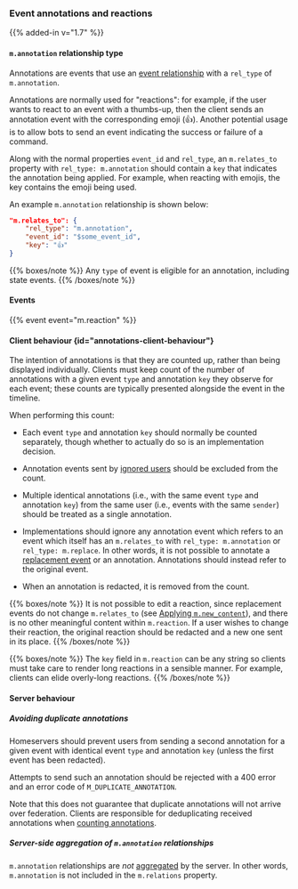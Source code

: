 ### Event annotations and reactions

{{% added-in v="1.7" %}}

#### `m.annotation` relationship type

Annotations are events that use an [event
relationship](#forming-relationships-between-events) with a `rel_type` of
`m.annotation`.

Annotations are normally used for "reactions": for example, if the user wants
to react to an event with a thumbs-up, then the client sends an annotation
event with the corresponding emoji (👍). Another potential usage is to allow
bots to send an event indicating the success or failure of a command.

Along with the normal properties `event_id` and `rel_type`, an `m.relates_to`
property with `rel_type: m.annotation` should contain a `key` that indicates the
annotation being applied. For example, when reacting with emojis, the key
contains the emoji being used.

An example `m.annotation` relationship is shown below:

```json
"m.relates_to": {
    "rel_type": "m.annotation",
    "event_id": "$some_event_id",
    "key": "👍"
}
```

{{% boxes/note %}}
Any `type` of event is eligible for an annotation, including state events.
{{% /boxes/note %}}

#### Events

{{% event event="m.reaction" %}}

#### Client behaviour {id="annotations-client-behaviour"}

The intention of annotations is that they are counted up, rather than being
displayed individually.  Clients must keep count of the number of annotations
with a given event `type` and annotation `key` they observe for each event;
these counts are typically presented alongside the event in the timeline.

When performing this count:

 * Each event `type` and annotation `key` should normally be counted
   separately, though whether to actually do so is an implementation decision.

 * Annotation events sent by [ignored users](#ignoring-users) should be
   excluded from the count.

 * Multiple identical annotations (i.e., with the same event `type` and
   annotation `key`) from the same user (i.e., events with the same `sender`)
   should be treated as a single annotation.

 * Implementations should ignore any annotation event which refers to an event
   which itself has an `m.relates_to` with `rel_type: m.annotation` or
   `rel_type: m.replace`. In other words, it is not possible to annotate a
   [replacement event](#event-replacements) or an annotation.  Annotations should
   instead refer to the original event.

 * When an annotation is redacted, it is removed from the count.

{{% boxes/note %}}
It is not possible to edit a reaction, since replacement events do not change
`m.relates_to` (see [Applying `m.new_content`](#applying-mnew_content)), and
there is no other meaningful content within `m.reaction`.  If a user wishes to
change their reaction, the original reaction should be redacted and a new one
sent in its place.
{{% /boxes/note %}}

{{% boxes/note %}}
The `key` field in `m.reaction` can be any string so clients must take care to
render long reactions in a sensible manner. For example, clients can elide
overly-long reactions.
{{% /boxes/note %}}

#### Server behaviour

##### Avoiding duplicate annotations

Homeservers should prevent users from sending a second annotation for a given
event with identical event `type` and annotation `key` (unless the first event
has been redacted).

Attempts to send such an annotation should be rejected with a 400 error and an
error code of `M_DUPLICATE_ANNOTATION`.

Note that this does not guarantee that duplicate annotations will not arrive
over federation. Clients are responsible for deduplicating received
annotations when [counting annotations](#annotations-client-behaviour).

##### Server-side aggregation of `m.annotation` relationships

`m.annotation` relationships are *not*
[aggregated](#aggregations-of-child-events) by the server. In other words,
`m.annotation` is not included in the `m.relations` property.
